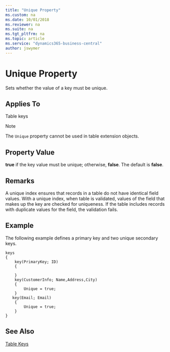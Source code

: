 ```yaml
---
title: "Unique Property"
ms.custom: na
ms.date: 10/01/2018
ms.reviewer: na
ms.suite: na
ms.tgt_pltfrm: na
ms.topic: article
ms.service: "dynamics365-business-central"
author: jswymer
---
```


# Unique Property

Sets whether the value of a key must be unique. 

## Applies To  
  
Table keys

> [!NOTE]  
> The `Unique` property cannot be used in table extension objects.

## Property Value
  
 **true** if the key value must be unique; otherwise, **false**. The default is **false**.  

## Remarks
A unique index ensures that records in a table do not have identical field values. With a unique index, when table is validated, values of the field that makes up the key are checked for uniqueness. If the table includes records with duplicate values for the field, the validation fails.



## Example

The following example defines a primary key and two unique secondary keys. 

```
keys
{
    key(PrimaryKey; ID)
    {

    }
    key(CustomerInfo; Name,Address,City)
    {
        Unique = true;
    }
   key(Email; Email)
    {    
        Unique = true;
    }
}

```

## See Also
 
[Table Keys](../devenv-table-keys.md)  